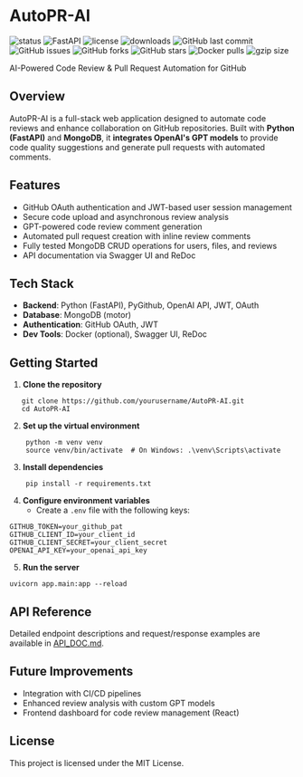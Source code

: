 # AutoPR-AI
![status](https://img.shields.io/badge/status-beta-purple)
![FastAPI](https://img.shields.io/badge/FastAPI-0.104.1-blue)
![license](https://img.shields.io/badge/license-MIT-brightgreen)
![downloads](https://img.shields.io/badge/downloads-2.5k-brightgreen)
![GitHub last commit](https://img.shields.io/github/last-commit/dawon020411/AutoPR-AI)
![GitHub issues](https://img.shields.io/github/issues/dawon020411/AutoPR-AI)
![GitHub forks](https://img.shields.io/github/forks/dawon020411/AutoPR-AI)
![GitHub stars](https://img.shields.io/github/stars/dawon020411/AutoPR-AI)
![Docker pulls](https://img.shields.io/docker/pulls/library/nginx)
![gzip size](https://img.shields.io/bundlephobia/minzip/react)

AI-Powered Code Review & Pull Request Automation for GitHub

## Overview
AutoPR-AI is a full-stack web application designed to automate code reviews and enhance collaboration on GitHub repositories. 
Built with **Python (FastAPI)** and **MongoDB**, it **integrates OpenAI's GPT models** to provide code quality suggestions and generate pull requests with automated comments.

## Features
- GitHub OAuth authentication and JWT-based user session management
- Secure code upload and asynchronous review analysis
- GPT-powered code review comment generation
- Automated pull request creation with inline review comments
- Fully tested MongoDB CRUD operations for users, files, and reviews
- API documentation via Swagger UI and ReDoc

## Tech Stack
- **Backend**: Python (FastAPI), PyGithub, OpenAI API, JWT, OAuth
- **Database**: MongoDB (motor)
- **Authentication**: GitHub OAuth, JWT
- **Dev Tools**: Docker (optional), Swagger UI, ReDoc
  
## Getting Started
1. **Clone the repository**
```
   git clone https://github.com/yourusername/AutoPR-AI.git
   cd AutoPR-AI
```
2. **Set up the virtual environment**
```
    python -m venv venv
    source venv/bin/activate  # On Windows: .\venv\Scripts\activate
```
3. **Install dependencies**
```
    pip install -r requirements.txt
```
4. **Configure environment variables**
   - Create a `.env` file with the following keys:
```
GITHUB_TOKEN=your_github_pat
GITHUB_CLIENT_ID=your_client_id
GITHUB_CLIENT_SECRET=your_client_secret
OPENAI_API_KEY=your_openai_api_key
```
5. **Run the server**
```
uvicorn app.main:app --reload
```
## API Reference
Detailed endpoint descriptions and request/response examples are available in [API_DOC.md](docs/API_DOC.md).

## Future Improvements
- Integration with CI/CD pipelines
- Enhanced review analysis with custom GPT models
- Frontend dashboard for code review management (React)
  
## License
This project is licensed under the MIT License.
